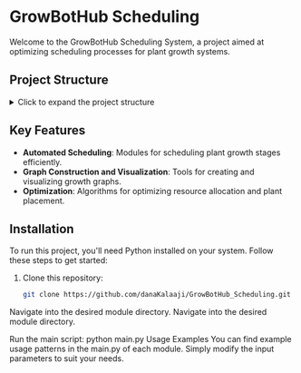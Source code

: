 # GrowBotHub Scheduling

Welcome to the GrowBotHub Scheduling System, a project aimed at optimizing scheduling processes for plant growth systems.

## Project Structure

<details>
<summary>Click to expand the project structure</summary>
1node1moduleType - 5strawb/

Projet_Semestre.pdf
README.md
Scheduling_1node1bac - Raccourci.lnk
pycache/
classes.py
data.txt
edges.py
graph_construction_and_draw.py
inputs.py
main.py
optimization.py
outputs.py
plant_datas.txt
plants_array.py
1nodemodule - 5strawb/

Projet_Semestre.pdf
README.md
pycache/
classes.py
data.txt
edges.py
graph_construction_and_draw.py
inputs.py
main.py
optimization.py
outputs.py
plant_datas.txt
plants_array.py
scheduling/
classes.py
data.txt
input.py
main.py
output.txt
output2.txt
smalldata.txt
OptimalNbTrays/

Projet_Semestre.pdf
README.md
pycache/
classes.py
data.txt
edges.py
graph_construction_and_draw.py
inputs.py
main.py
optimization.py
outputs.py
plant_datas.txt
plants_array.py
total_plants_given_trays.py

</details>

## Key Features

- **Automated Scheduling**: Modules for scheduling plant growth stages efficiently.
- **Graph Construction and Visualization**: Tools for creating and visualizing growth graphs.
- **Optimization**: Algorithms for optimizing resource allocation and plant placement.

## Installation

To run this project, you'll need Python installed on your system. Follow these steps to get started:

1. Clone this repository:
   ```bash
   git clone https://github.com/danaKalaaji/GrowBotHub_Scheduling.git
Navigate into the desired module directory.
Navigate into the desired module directory.

Run the main script:
python main.py
Usage Examples
You can find example usage patterns in the main.py of each module. Simply modify the input parameters to suit your needs.
